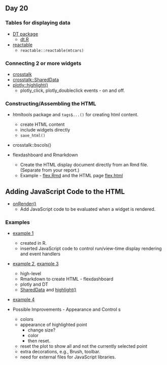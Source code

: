 ## Day 20

### Tables for displaying data

+ [DT package](https://rstudio.github.io/DT/)
  + [dt.R](dt.R)
+ [reactable](https://glin.github.io/reactable/)
  + `reactable::reactable(mtcars)`

### Connecting 2 or more widgets

+ [crosstalk](https://rstudio.github.io/crosstalk/using.html)
+ [crosstalk::SharedData](https://rdrr.io/cran/crosstalk/man/SharedData.html)
+ [plotly::highlight()](https://www.rdocumentation.org/packages/plotly/versions/4.10.4/topics/highlight)
   + plotly_click, plotly_doubleclick events - on and off.
   
   
### Constructing/Assembling the HTML   
+ htmltools package and `tags$...()` for creating html content.
   + create HTML content
   + include widgets directly
   + `save_html()`

+ crosstalk::bscols()


+ flexdashboard and Rmarkdown
   + Create the HTML display document directly from an Rmd file. (Separate from your report.)
   + Example - [flex.Rmd](flex.Rmd) and the HTML page [flex.html](flex.html)

## Adding JavaScript Code to the HTML

+ [onRender()](https://www.rdocumentation.org/packages/htmlwidgets/versions/1.6.4/topics/onRender)
   + Add JavaScript code to be evaluated when a widget is rendered.


### Examples

+ [example 1](eg1.html)
   + created in R.
   + inserted JavaScript code to control run/view-time display rendering and event handlers
+ [example 2](eg2.html), [example 3](eg3.html)
   + high-level 
   + Rmarkdown to create HTML - flexdashboard
   + plotly and DT
   + [SharedData](https://rdrr.io/cran/crosstalk/man/SharedData.html) 
      and [highlight()](https://www.rdocumentation.org/packages/plotly/versions/4.10.4/topics/highlight)
+ [example 4](eg4.html)



+ Possible Improvements - Appearance and Control s
   + colors
   + appearance of highlighted point
      + change size?
	  + color
	  + then reset.
   + reset the plot to show all and not the currently selected point
   + extra decorations, e.g., Brush, toolbar.
   + need for external files for JavaScript libraries.




